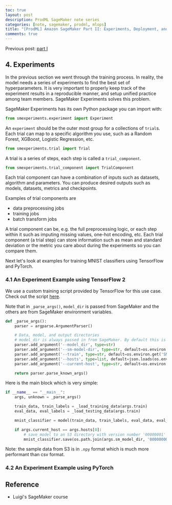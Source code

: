 ```yaml
---
toc: true
layout: post
description: ProdML SageMaker note series
categories: [note, sagemaker, prodml, mlops]
title: "[ProdML] Amazon SageMaker Part II: Experiments, Deployment, and Monitoring"
comments: true
---
```


Previous post: [part I](https://blog.logancyang.com/note/sagemaker/prodml/mlops/2020/08/03/prod-ml.html)

## 4. Experiments

In the previous section we went through the training process. In reality, the model needs a series of experiments to find the best set of hyperparameters. It is very important to properly keep track of the experiment results in a reproducible manner, and setup unified practice among team members. SageMaker Experiments solves this problem.

SageMaker Experiments has its own Python package you can import with:

```py
from smexperiments.experiment import Experiment
```

An `experiment` should be the outer most group for a collections of `trial`s. Each trial can map to a specific algorithm you use, such as a Random Forest, XGBoost, Logistic Regression, etc.

```py
from smexperiments.trial import Trial
```

A trial is a series of steps, each step is called a `trial_component`.

```py
from smexperiments.trial_component import TrialComponent
```

Each trial component can have a combination of inputs such as datasets, algorithm and parameters. You can produce desired outputs such as models, datasets, metrics and checkpoints.

Examples of trial components are

- data preprocessing jobs
- training jobs
- batch transform jobs

A trial component can be, e.g. the full preprocessing logic, or each step within it such as imputing missing values, one-hot encoding, etc. Each trial component (a trial step) can store information such as mean and standard deviation or the metric you care about during the experiments so you can compare them.

Next let's look at examples for training MNIST classifiers using TensorFlow and PyTorch.

### 4.1 An Experiment Example using TensorFlow 2

We use a custom training script provided by TensorFlow for this use case. Check out the script [here](https://github.com/lpatruno/sagemaker-course/blob/master/scripts/tf/tensorflow_mnist.py).

Note that in `_parse_args()`, `model_dir` is passed from SageMaker and the others are from SageMaker environment variables.

```py
def _parse_args():
    parser = argparse.ArgumentParser()

    # Data, model, and output directories
    # model_dir is always passed in from SageMaker. By default this is a S3 path under the default bucket.
    parser.add_argument('--model_dir', type=str)
    parser.add_argument('--sm-model-dir', type=str, default=os.environ.get('SM_MODEL_DIR'))
    parser.add_argument('--train', type=str, default=os.environ.get('SM_CHANNEL_TRAINING'))
    parser.add_argument('--hosts', type=list, default=json.loads(os.environ.get('SM_HOSTS')))
    parser.add_argument('--current-host', type=str, default=os.environ.get('SM_CURRENT_HOST'))

    return parser.parse_known_args()
```

Here is the main block which is very simple:

```py
if __name__ == "__main__":
    args, unknown = _parse_args()

    train_data, train_labels = _load_training_data(args.train)
    eval_data, eval_labels = _load_testing_data(args.train)

    mnist_classifier = model(train_data, train_labels, eval_data, eval_labels)

    if args.current_host == args.hosts[0]:
        # save model to an S3 directory with version number '00000001'
        mnist_classifier.save(os.path.join(args.sm_model_dir, '000000001'), 'my_model.h5')
```

Note: the sample data from S3 is in `.npy` format which is much more performant than csv format.



### 4.2 An Experiment Example using PyTorch



## Reference

- Luigi's SageMaker course